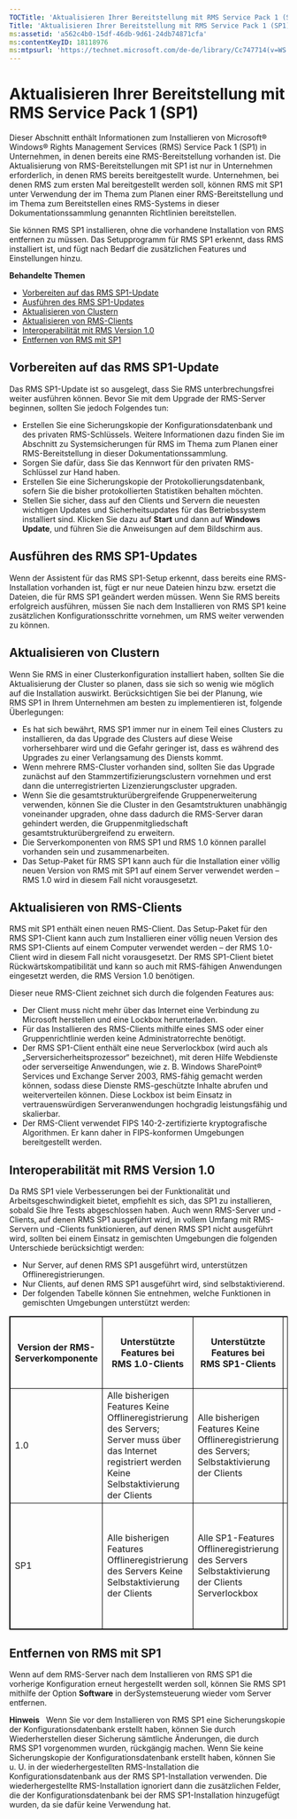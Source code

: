 ```yaml
---
TOCTitle: 'Aktualisieren Ihrer Bereitstellung mit RMS Service Pack 1 (SP1)'
Title: 'Aktualisieren Ihrer Bereitstellung mit RMS Service Pack 1 (SP1)'
ms:assetid: 'a562c4b0-15df-46db-9d61-24db74871cfa'
ms:contentKeyID: 18118976
ms:mtpsurl: 'https://technet.microsoft.com/de-de/library/Cc747714(v=WS.10)'
---
```


Aktualisieren Ihrer Bereitstellung mit RMS Service Pack 1 (SP1)
===============================================================

Dieser Abschnitt enthält Informationen zum Installieren von Microsoft® Windows® Rights Management Services (RMS) Service Pack 1 (SP1) in Unternehmen, in denen bereits eine RMS-Bereitstellung vorhanden ist. Die Aktualisierung von RMS-Bereitstellungen mit SP1 ist nur in Unternehmen erforderlich, in denen RMS bereits bereitgestellt wurde. Unternehmen, bei denen RMS zum ersten Mal bereitgestellt werden soll, können RMS mit SP1 unter Verwendung der im Thema zum Planen einer RMS-Bereitstellung und im Thema zum Bereitstellen eines RMS-Systems in dieser Dokumentationssammlung genannten Richtlinien bereitstellen.

Sie können RMS SP1 installieren, ohne die vorhandene Installation von RMS entfernen zu müssen. Das Setupprogramm für RMS SP1 erkennt, dass RMS installiert ist, und fügt nach Bedarf die zusätzlichen Features und Einstellungen hinzu.

**Behandelte Themen**

-   [Vorbereiten auf das RMS SP1-Update](#bkmk_1)
-   [Ausführen des RMS SP1-Updates](#bkmk_2)
-   [Aktualisieren von Clustern](#bkmk_3)
-   [Aktualisieren von RMS-Clients](#bkmk_4)
-   [Interoperabilität mit RMS Version 1.0](#bkmk_5)
-   [Entfernen von RMS mit SP1](#bkmk_6)

Vorbereiten auf das RMS SP1-Update
----------------------------------

Das RMS SP1-Update ist so ausgelegt, dass Sie RMS unterbrechungsfrei weiter ausführen können. Bevor Sie mit dem Upgrade der RMS-Server beginnen, sollten Sie jedoch Folgendes tun:

-   Erstellen Sie eine Sicherungskopie der Konfigurationsdatenbank und des privaten RMS-Schlüssels. Weitere Informationen dazu finden Sie im Abschnitt zu Systemsicherungen für RMS im Thema zum Planen einer RMS-Bereitstellung in dieser Dokumentationssammlung.
-   Sorgen Sie dafür, dass Sie das Kennwort für den privaten RMS-Schlüssel zur Hand haben.
-   Erstellen Sie eine Sicherungskopie der Protokollierungsdatenbank, sofern Sie die bisher protokollierten Statistiken behalten möchten.
-   Stellen Sie sicher, dass auf den Clients und Servern die neuesten wichtigen Updates und Sicherheitsupdates für das Betriebssystem installiert sind. Klicken Sie dazu auf **Start** und dann auf **Windows Update**, und führen Sie die Anweisungen auf dem Bildschirm aus.

Ausführen des RMS SP1-Updates
-----------------------------

Wenn der Assistent für das RMS SP1-Setup erkennt, dass bereits eine RMS-Installation vorhanden ist, fügt er nur neue Dateien hinzu bzw. ersetzt die Dateien, die für RMS SP1 geändert werden müssen. Wenn Sie RMS bereits erfolgreich ausführen, müssen Sie nach dem Installieren von RMS SP1 keine zusätzlichen Konfigurationsschritte vornehmen, um RMS weiter verwenden zu können.

Aktualisieren von Clustern
--------------------------

Wenn Sie RMS in einer Clusterkonfiguration installiert haben, sollten Sie die Aktualisierung der Cluster so planen, dass sie sich so wenig wie möglich auf die Installation auswirkt. Berücksichtigen Sie bei der Planung, wie RMS SP1 in Ihrem Unternehmen am besten zu implementieren ist, folgende Überlegungen:

-   Es hat sich bewährt, RMS SP1 immer nur in einem Teil eines Clusters zu installieren, da das Upgrade des Clusters auf diese Weise vorhersehbarer wird und die Gefahr geringer ist, dass es während des Upgrades zu einer Verlangsamung des Diensts kommt.
-   Wenn mehrere RMS-Cluster vorhanden sind, sollten Sie das Upgrade zunächst auf den Stammzertifizierungsclustern vornehmen und erst dann die unterregistrierten Lizenzierungscluster upgraden.
-   Wenn Sie die gesamtstrukturübergreifende Gruppenerweiterung verwenden, können Sie die Cluster in den Gesamtstrukturen unabhängig voneinander upgraden, ohne dass dadurch die RMS-Server daran gehindert werden, die Gruppenmitgliedschaft gesamtstrukturübergreifend zu erweitern.
-   Die Serverkomponenten von RMS SP1 und RMS 1.0 können parallel vorhanden sein und zusammenarbeiten.
-   Das Setup-Paket für RMS SP1 kann auch für die Installation einer völlig neuen Version von RMS mit SP1 auf einem Server verwendet werden – RMS 1.0 wird in diesem Fall nicht vorausgesetzt.

Aktualisieren von RMS-Clients
-----------------------------

RMS mit SP1 enthält einen neuen RMS-Client. Das Setup-Paket für den RMS SP1-Client kann auch zum Installieren einer völlig neuen Version des RMS SP1-Clients auf einem Computer verwendet werden – der RMS 1.0-Client wird in diesem Fall nicht vorausgesetzt. Der RMS SP1-Client bietet Rückwärtskompatibilität und kann so auch mit RMS-fähigen Anwendungen eingesetzt werden, die RMS Version 1.0 benötigen.

Dieser neue RMS-Client zeichnet sich durch die folgenden Features aus:

-   Der Client muss nicht mehr über das Internet eine Verbindung zu Microsoft herstellen und eine Lockbox herunterladen.
-   Für das Installieren des RMS-Clients mithilfe eines SMS oder einer Gruppenrichtlinie werden keine Administratorrechte benötigt.
-   Der RMS SP1-Client enthält eine neue Serverlockbox (wird auch als „Serversicherheitsprozessor“ bezeichnet), mit deren Hilfe Webdienste oder serverseitige Anwendungen, wie z. B. Windows SharePoint® Services und Exchange Server 2003, RMS-fähig gemacht werden können, sodass diese Dienste RMS-geschützte Inhalte abrufen und weiterverteilen können. Diese Lockbox ist beim Einsatz in vertrauenswürdigen Serveranwendungen hochgradig leistungsfähig und skalierbar.
-   Der RMS-Client verwendet FIPS 140-2-zertifizierte kryptografische Algorithmen. Er kann daher in FIPS-konformen Umgebungen bereitgestellt werden.

Interoperabilität mit RMS Version 1.0
-------------------------------------

Da RMS SP1 viele Verbesserungen bei der Funktionalität und Arbeitsgeschwindigkeit bietet, empfiehlt es sich, das SP1 zu installieren, sobald Sie Ihre Tests abgeschlossen haben. Auch wenn RMS-Server und -Clients, auf denen RMS SP1 ausgeführt wird, in vollem Umfang mit RMS-Servern und -Clients funktionieren, auf denen RMS SP1 nicht ausgeführt wird, sollten bei einem Einsatz in gemischten Umgebungen die folgenden Unterschiede berücksichtigt werden:

-   Nur Server, auf denen RMS SP1 ausgeführt wird, unterstützen Offlineregistrierungen.
-   Nur Clients, auf denen RMS SP1 ausgeführt wird, sind selbstaktivierend.
-   Der folgenden Tabelle können Sie entnehmen, welche Funktionen in gemischten Umgebungen unterstützt werden:

<p> </p>
<table style="border:1px solid black;">
<colgroup>
<col width="25%" />
<col width="25%" />
<col width="25%" />
<col width="25%" />
</colgroup>
<thead>
<tr class="header">
<th style="border:1px solid black;" >Version der RMS-Serverkomponente</th>
<th style="border:1px solid black;" >Unterstützte Features bei RMS 1.0-Clients</th>
<th style="border:1px solid black;" >Unterstützte Features bei RMS SP1-Clients</th>
<th style="border:1px solid black;" >Unterstützte Features in gemischten Clientumgebungen (RMS 1.0 und RMS SP1)</th>
</tr>
</thead>
<tbody>
<tr class="odd">
<td style="border:1px solid black;">1.0</td>
<td style="border:1px solid black;">Alle bisherigen Features
Keine Offlineregistrierung des Servers; Server muss über das Internet registriert werden
Keine Selbstaktivierung der Clients</td>
<td style="border:1px solid black;">Alle bisherigen Features
Keine Offlineregistrierung des Servers;
Selbstaktivierung der Clients</td>
<td style="border:1px solid black;">Alle bisherigen Features
SP1-Clients sind selbstaktivierend,
RMS 1.0-Clients müssen über das Internet aktiviert werden</td>
</tr>
<tr class="even">
<td style="border:1px solid black;">SP1</td>
<td style="border:1px solid black;">Alle bisherigen Features
Offlineregistrierung des Servers
Keine Selbstaktivierung der Clients</td>
<td style="border:1px solid black;">Alle SP1-Features
Offlineregistrierung des Servers
Selbstaktivierung der Clients
Serverlockbox</td>
<td style="border:1px solid black;">Alle bisherigen Features plus SP1-Features
Offlineregistrierung des Servers
SP1-Clients sind selbstaktivierend,
RMS 1.0-Clients müssen über das Internet aktiviert werden</td>
</tr>
</tbody>
</table>
<p> </p>

Entfernen von RMS mit SP1
-------------------------

Wenn auf dem RMS-Server nach dem Installieren von RMS SP1 die vorherige Konfiguration erneut hergestellt werden soll, können Sie RMS SP1 mithilfe der Option **Software** in derSystemsteuerung wieder vom Server entfernen.

**Hinweis**   Wenn Sie vor dem Installieren von RMS SP1 eine Sicherungskopie der Konfigurationsdatenbank erstellt haben, können Sie durch Wiederherstellen dieser Sicherung sämtliche Änderungen, die durch RMS SP1 vorgenommen wurden, rückgängig machen. Wenn Sie keine Sicherungskopie der Konfigurationsdatenbank erstellt haben, können Sie u. U. in der wiederhergestellten RMS-Installation die Konfigurationsdatenbank aus der RMS SP1-Installation verwenden. Die wiederhergestellte RMS-Installation ignoriert dann die zusätzlichen Felder, die der Konfigurationsdatenbank bei der RMS SP1-Installation hinzugefügt wurden, da sie dafür keine Verwendung hat.
